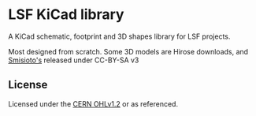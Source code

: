 # LSF KiCad library

A KiCad schematic, footprint and 3D shapes library for LSF projects.

Most designed from scratch. Some 3D models are Hirose downloads, and [Smisioto's](http://smisioto.no-ip.org/elettronica/kicad/kicad-en.htm) released under CC-BY-SA v3

## License

Licensed under the [CERN OHLv1.2](LICENSE) or as referenced.
